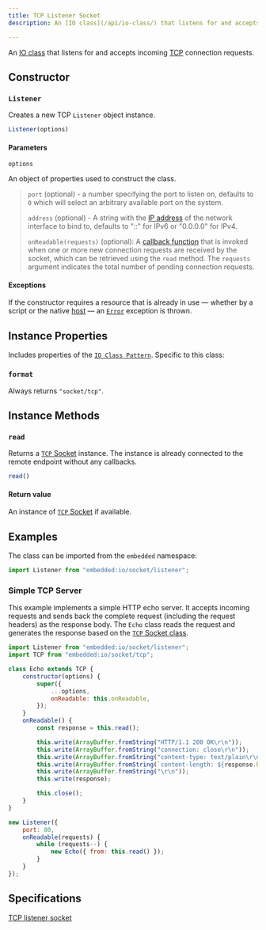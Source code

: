 ```yaml
---
title: TCP Listener Socket
description: An [IO class](/api/io-class/) that listens for and accepts incoming [TCP](/glossary/#tcp) connection requests.

---
```


An [IO class](/api/io-class/) that listens for and accepts incoming [TCP](/glossary/#tcp) connection requests.

## Constructor

### `Listener`

Creates a new TCP `Listener` object instance.

```js
Listener(options)
```

#### Parameters

`options`

An object of properties used to construct the class.

> `port` (optional) - a number specifying the port to listen on, defaults to `0` which will select an arbitrary available port on the system.
>
> `address` (optional) - A string with the [IP address](/glossary/#ip) of the network interface to bind to, defaults to "::" for IPv6 or "0.0.0.0" for IPv4.
>
> `onReadable(requests)` (optional): A [callback function](https://developer.mozilla.org/en-US/docs/Glossary/Callback_function) that is invoked when one or more new connection requests are received by the socket, which can be retrieved using the `read` method. The `requests` argument indicates the total number of pending connection requests.

#### Exceptions

If the constructor requires a resource that is already in use — whether by a script or the native [host](/glossary/#host) — an [`Error`](https://developer.mozilla.org/en-US/docs/Web/JavaScript/Reference/Global_Objects/Error) exception is thrown.

## Instance Properties

Includes properties of the [`IO Class Pattern`](/api/io-class). Specific to this class:

### `format`

Always returns `"socket/tcp"`.

## Instance Methods

### `read`

Returns a [`TCP` Socket](/api/io-class/tcp-socket) instance. The instance is already connected to the remote endpoint without any callbacks.

```js
read()
```

#### Return value

An instance of [`TCP` Socket](/api/io-class/tcp-socket) if available.

## Examples

The class can be imported from the `embedded` namespace:

```js
import Listener from "embedded:io/socket/listener";
```

### Simple TCP Server

This example implements a simple HTTP echo server. It accepts incoming requests and sends back the complete request (including the request headers) as the response body. The `Echo` class reads the request and generates the response based on the [`TCP` Socket class](/api/io-class/tcp-socket).

```js
import Listener from "embedded:io/socket/listener";
import TCP from "embedded:io/socket/tcp";

class Echo extends TCP {
    constructor(options) {
        super({
            ...options,
            onReadable: this.onReadable,
        });
    }
    onReadable() {
        const response = this.read();

        this.write(ArrayBuffer.fromString("HTTP/1.1 200 OK\r\n"));
        this.write(ArrayBuffer.fromString("connection: close\r\n"));
        this.write(ArrayBuffer.fromString("content-type: text/plain\r\n"));
        this.write(ArrayBuffer.fromString(`content-length: ${response.byteLength}\r\n`));
        this.write(ArrayBuffer.fromString("\r\n"));
        this.write(response);

        this.close();
    }
}

new Listener({
    port: 80,
    onReadable(requests) {
        while (requests--) {
            new Echo({ from: this.read() });
        }
    }
});
```

## Specifications

[TCP listener socket](https://419.ecma-international.org/#-10-io-classes-tcp-listener-socket)
